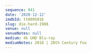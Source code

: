 ```yaml
---
sequence: 941
date: '2020-12-12'
imdbId: tt0095016
slug: die-hard-1988
venue: null
venueNotes: null
medium: 4k UHD Blu-ray
mediumNotes: 2018 | 20th Century Fox
---
```


